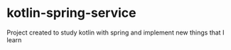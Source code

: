 # kotlin-spring-service
Project created to study kotlin with spring and implement new things that I learn
